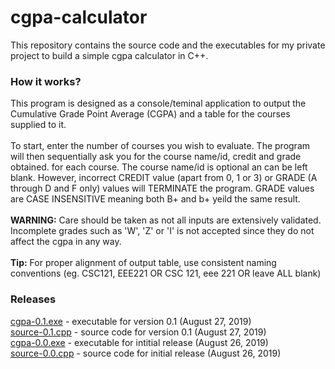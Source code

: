 # cgpa-calculator
This repository contains the source code and the executables for my private project to build a simple cgpa calculator in C++.

### How it works?
This program is designed as a console/teminal application to output the Cumulative Grade Point Average (CGPA) and a table for the courses supplied to it.</br></br>
To start, enter the number of courses you wish to evaluate. The program will then sequentially ask you for the course name/id, credit and grade obtained. for each course. The course name/id is optional an can be left blank. However, incorrect CREDIT value (apart from 0, 1 or 3) or GRADE (A through D and F only) values will TERMINATE the program. GRADE values are CASE INSENSITIVE meaning both B+ and b+ yeild the same result.</br></br>
<b>WARNING:</b> Care should be taken as not all inputs are extensively validated. Incomplete grades such as 'W', 'Z' or 'I' is not accepted since they do not affect the cgpa in any way.</br></br>
<b>Tip:</b> For proper alignment of output table, use consistent naming conventions (eg. CSC121, EEE221 OR CSC 121, eee 221 OR leave ALL blank)

### Releases
<a href="cgpa-0.1.exe">cgpa-0.1.exe</a> - executable for version 0.1 (August 27, 2019)</br>
<a href="source-0.1.cpp">source-0.1.cpp</a> - source code for version 0.1 (August 27, 2019)</br>
<a href="cgpa-0.0.exe">cgpa-0.0.exe</a> - executable for intitial release (August 26, 2019)</br>
<a href="source-0.0.cpp">source-0.0.cpp</a> - source code for initial release (August 26, 2019)</br>
